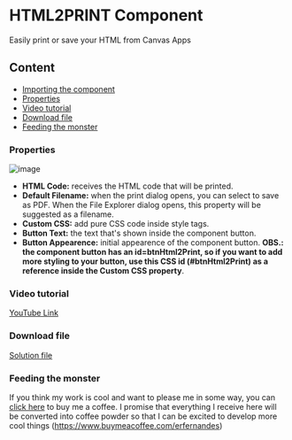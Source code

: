 # HTML2PRINT Component
Easily print or save your HTML from Canvas Apps

## Content

- [Importing the component](https://github.com/erfernandes/HTML2PRINT/blob/main/Pages/Importing%20the%20component.md)
- [Properties](#properties)
- [Video tutorial](#video-tutorial)
- [Download file](#download-file)
- [Feeding the monster](#feeding-the-monster)

### Properties

![image](https://github.com/erfernandes/HTML2PRINT/assets/47257185/7dcc4e15-65d8-4841-af10-d48ae4f13252)

- **HTML Code:** receives the HTML code that will be printed.
- **Default Filename:** when the print dialog opens, you can select to save as PDF. When the File Explorer dialog opens, this property will be suggested as a filename.
- **Custom CSS:** add pure CSS code inside style tags.
- **Button Text:** the text that's shown inside the component button.
- **Button Appearence:** initial appearence of the component button. **OBS.: the component button has an id=btnHtml2Print, so if you want to add more styling to your button, use this CSS id (#btnHtml2Print) as a reference inside the Custom CSS property**.

### Video tutorial

[YouTube Link](https://youtu.be/Y55Gi6nL8aY?si=HOiUIM3XTsatfHkn)

### Download file

[Solution file](https://github.com/erfernandes/HTML2PRINT/blob/main/HTML2PRINT_Solution.zip)

### Feeding the monster

If you think my work is cool and want to please me in some way, you can [click here](https://www.buymeacoffee.com/erfernandes) to buy me a coffee. I promise that everything I receive here will be converted into coffee powder so that I can be excited to develop more cool things (https://www.buymeacoffee.com/erfernandes)

